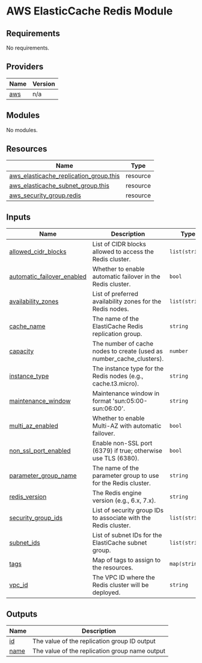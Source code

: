 # AWS ElasticCache Redis Module

## Requirements

No requirements.

## Providers

| Name | Version |
|------|---------|
| <a name="provider_aws"></a> [aws](#provider\_aws) | n/a |

## Modules

No modules.

## Resources

| Name | Type |
|------|------|
| [aws_elasticache_replication_group.this](https://registry.terraform.io/providers/hashicorp/aws/latest/docs/resources/elasticache_replication_group) | resource |
| [aws_elasticache_subnet_group.this](https://registry.terraform.io/providers/hashicorp/aws/latest/docs/resources/elasticache_subnet_group) | resource |
| [aws_security_group.redis](https://registry.terraform.io/providers/hashicorp/aws/latest/docs/resources/security_group) | resource |

## Inputs

| Name | Description | Type | Default | Required |
|------|-------------|------|---------|:--------:|
| <a name="input_allowed_cidr_blocks"></a> [allowed\_cidr\_blocks](#input\_allowed\_cidr\_blocks) | List of CIDR blocks allowed to access the Redis cluster. | `list(string)` | n/a | yes |
| <a name="input_automatic_failover_enabled"></a> [automatic\_failover\_enabled](#input\_automatic\_failover\_enabled) | Whether to enable automatic failover in the Redis cluster. | `bool` | `true` | no |
| <a name="input_availability_zones"></a> [availability\_zones](#input\_availability\_zones) | List of preferred availability zones for the Redis nodes. | `list(string)` | n/a | yes |
| <a name="input_cache_name"></a> [cache\_name](#input\_cache\_name) | The name of the ElastiCache Redis replication group. | `string` | n/a | yes |
| <a name="input_capacity"></a> [capacity](#input\_capacity) | The number of cache nodes to create (used as number\_cache\_clusters). | `number` | n/a | yes |
| <a name="input_instance_type"></a> [instance\_type](#input\_instance\_type) | The instance type for the Redis nodes (e.g., cache.t3.micro). | `string` | n/a | yes |
| <a name="input_maintenance_window"></a> [maintenance\_window](#input\_maintenance\_window) | Maintenance window in format 'sun:05:00-sun:06:00'. | `string` | n/a | yes |
| <a name="input_multi_az_enabled"></a> [multi\_az\_enabled](#input\_multi\_az\_enabled) | Whether to enable Multi-AZ with automatic failover. | `bool` | `true` | no |
| <a name="input_non_ssl_port_enabled"></a> [non\_ssl\_port\_enabled](#input\_non\_ssl\_port\_enabled) | Enable non-SSL port (6379) if true; otherwise use TLS (6380). | `bool` | `false` | no |
| <a name="input_parameter_group_name"></a> [parameter\_group\_name](#input\_parameter\_group\_name) | The name of the parameter group to use for the Redis cluster. | `string` | n/a | yes |
| <a name="input_redis_version"></a> [redis\_version](#input\_redis\_version) | The Redis engine version (e.g., 6.x, 7.x). | `string` | n/a | yes |
| <a name="input_security_group_ids"></a> [security\_group\_ids](#input\_security\_group\_ids) | List of security group IDs to associate with the Redis cluster. | `list(string)` | n/a | yes |
| <a name="input_subnet_ids"></a> [subnet\_ids](#input\_subnet\_ids) | List of subnet IDs for the ElastiCache subnet group. | `list(string)` | n/a | yes |
| <a name="input_tags"></a> [tags](#input\_tags) | Map of tags to assign to the resources. | `map(string)` | `{}` | no |
| <a name="input_vpc_id"></a> [vpc\_id](#input\_vpc\_id) | The VPC ID where the Redis cluster will be deployed. | `string` | n/a | yes |

## Outputs

| Name | Description |
|------|-------------|
| <a name="output_id"></a> [id](#output\_id) | The value of the replication group ID output |
| <a name="output_name"></a> [name](#output\_name) | The value of the replication group name output |
